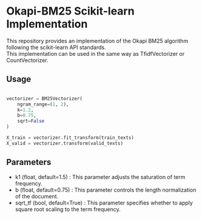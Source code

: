 # Okapi-BM25 Scikit-learn Implementation

This repository provides an implementation of the Okapi BM25 algorithm following the scikit-learn API standards. \
This implementation can be used in the same way as TfidfVectorizer or CountVectorizer.

## Usage
```python

vectorizer = BM25Vectorizer(
    ngram_range=(1, 2),
    k=1.2,
    b=0.75,
    sqrt=False
)

X_train = vectorizer.fit_transform(train_texts)
X_valid = vectorizer.transform(valid_texts)
```

## Parameters
- k1 (float, default=1.5) : This parameter adjusts the saturation of term frequency.
- b (float, default=0.75) : This parameter controls the length normalization of the document.
- sqrt_tf (bool, default=True) : This parameter specifies whether to apply square root scaling to the term frequency.

